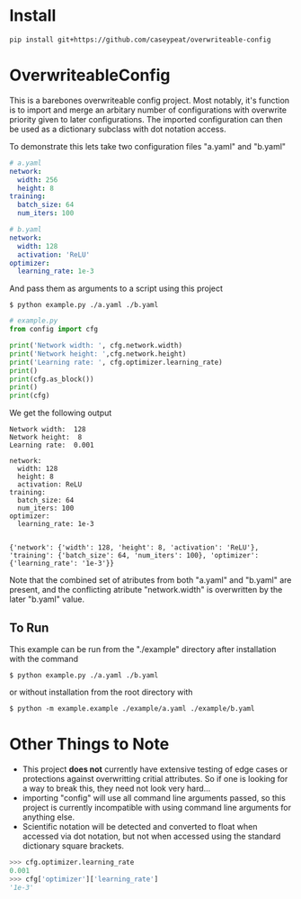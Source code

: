 # Install

`pip install git+https://github.com/caseypeat/overwriteable-config`

# OverwriteableConfig

This is a barebones overwriteable config project. Most notably, it's function is to import and merge an arbitary number of configurations with overwrite priority given to later configurations. The imported configuration can then be used as a dictionary subclass with dot notation access.

To demonstrate this lets take two configuration files "a.yaml" and "b.yaml"

```yaml
# a.yaml
network:
  width: 256
  height: 8
training:
  batch_size: 64
  num_iters: 100

```
```yaml
# b.yaml
network:
  width: 128
  activation: 'ReLU'
optimizer:
  learning_rate: 1e-3
```

And pass them as arguments to a script using this project

`$ python example.py ./a.yaml ./b.yaml`

```python
# example.py
from config import cfg

print('Network width: ', cfg.network.width)
print('Network height: ',cfg.network.height)
print('Learning rate: ', cfg.optimizer.learning_rate)
print()
print(cfg.as_block())
print()
print(cfg)
```

We get the following output

```
Network width:  128
Network height:  8
Learning rate:  0.001

network:
  width: 128
  height: 8
  activation: ReLU
training:
  batch_size: 64
  num_iters: 100
optimizer:
  learning_rate: 1e-3


{'network': {'width': 128, 'height': 8, 'activation': 'ReLU'}, 'training': {'batch_size': 64, 'num_iters': 100}, 'optimizer': {'learning_rate': '1e-3'}}
```

Note that the combined set of atributes from both "a.yaml" and "b.yaml" are present, and the conflicting atribute "network.width" is overwritten by the later "b.yaml" value.

## To Run

This example can be run from the "./example" directory after installation with the command

`$ python example.py ./a.yaml ./b.yaml`

or without installation from the root directory with

`$ python -m example.example ./example/a.yaml ./example/b.yaml`

# Other Things to Note
- This project __does not__ currently have extensive testing of edge cases or protections against overwritting critial attributes. So if one is looking for a way to break this, they need not look very hard...
- importing "config" will use all command line arguments passed, so this project is currently incompatible with using command line arguments for anything else.
- Scientific notation will be detected and converted to float when accessed via dot notation, but not when accessed using the standard dictionary square brackets.

```python
>>> cfg.optimizer.learning_rate
0.001
>>> cfg['optimizer']['learning_rate']
'1e-3'
```